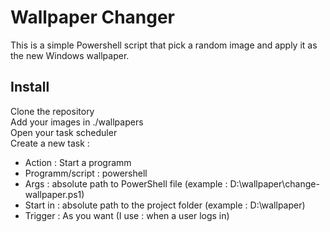 # Wallpaper Changer
This is a simple Powershell script that pick a random image and apply it as the new Windows wallpaper.

## Install

Clone the repository  
Add your images in ./wallpapers  
Open your task scheduler  
Create a new task :
- Action : Start a programm
- Programm/script : powershell
- Args : absolute path to PowerShell file (example : D:\wallpaper\change-wallpaper.ps1)
- Start in : absolute path to the project folder (example : D:\wallpaper)
- Trigger : As you want (I use : when a user logs in)